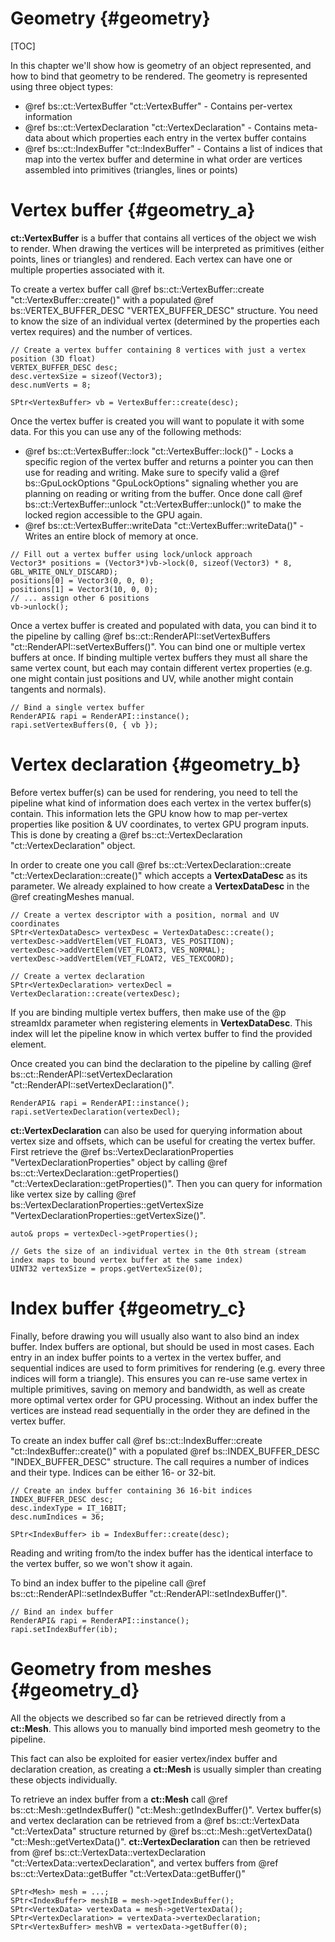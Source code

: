 Geometry									{#geometry}
===============
[TOC]

In this chapter we'll show how is geometry of an object represented, and how to bind that geometry to be rendered. The geometry is represented using three object types:
 - @ref bs::ct::VertexBuffer "ct::VertexBuffer" - Contains per-vertex information
 - @ref bs::ct::VertexDeclaration "ct::VertexDeclaration" - Contains meta-data about which properties each entry in the vertex buffer contains
 - @ref bs::ct::IndexBuffer "ct::IndexBuffer" - Contains a list of indices that map into the vertex buffer and determine in what order are vertices assembled into primitives (triangles, lines or points)

# Vertex buffer {#geometry_a}
**ct::VertexBuffer** is a buffer that contains all vertices of the object we wish to render. When drawing the vertices will be interpreted as primitives (either points, lines or triangles) and rendered. Each vertex can have one or multiple properties associated with it.

To create a vertex buffer call @ref bs::ct::VertexBuffer::create "ct::VertexBuffer::create()" with a populated @ref bs::VERTEX_BUFFER_DESC "VERTEX_BUFFER_DESC" structure. You need to know the size of an individual vertex (determined by the properties each vertex requires) and the number of vertices. 

~~~~~~~~~~~~~{.cpp}
// Create a vertex buffer containing 8 vertices with just a vertex position (3D float)
VERTEX_BUFFER_DESC desc;
desc.vertexSize = sizeof(Vector3);
desc.numVerts = 8;

SPtr<VertexBuffer> vb = VertexBuffer::create(desc);
~~~~~~~~~~~~~

Once the vertex buffer is created you will want to populate it with some data. For this you can use any of the following methods:
 - @ref bs::ct::VertexBuffer::lock "ct::VertexBuffer::lock()" - Locks a specific region of the vertex buffer and returns a pointer you can then use for reading and writing. Make sure to specify valid a @ref bs::GpuLockOptions "GpuLockOptions" signaling whether you are planning on reading or writing from the buffer. Once done call @ref bs::ct::VertexBuffer::unlock "ct::VertexBuffer::unlock()" to make the locked region accessible to the GPU again.
 - @ref bs::ct::VertexBuffer::writeData "ct::VertexBuffer::writeData()" - Writes an entire block of memory at once.
 
~~~~~~~~~~~~~{.cpp}
// Fill out a vertex buffer using lock/unlock approach
Vector3* positions = (Vector3*)vb->lock(0, sizeof(Vector3) * 8, GBL_WRITE_ONLY_DISCARD);
positions[0] = Vector3(0, 0, 0);
positions[1] = Vector3(10, 0, 0);
// ... assign other 6 positions
vb->unlock();
~~~~~~~~~~~~~  
 
Once a vertex buffer is created and populated with data, you can bind it to the pipeline by calling @ref bs::ct::RenderAPI::setVertexBuffers "ct::RenderAPI::setVertexBuffers()". You can bind one or multiple vertex buffers at once. If binding multiple vertex buffers they must all share the same vertex count, but each may contain different vertex properties (e.g. one might contain just positions and UV, while another might contain tangents and normals).

~~~~~~~~~~~~~{.cpp}
// Bind a single vertex buffer
RenderAPI& rapi = RenderAPI::instance();
rapi.setVertexBuffers(0, { vb });
~~~~~~~~~~~~~

# Vertex declaration {#geometry_b}
Before vertex buffer(s) can be used for rendering, you need to tell the pipeline what kind of information does each vertex in the vertex buffer(s) contain. This information lets the GPU know how to map per-vertex properties like position & UV coordinates, to vertex GPU program inputs. This is done by creating a @ref bs::ct::VertexDeclaration "ct::VertexDeclaration" object.

In order to create one you call @ref bs::ct::VertexDeclaration::create "ct::VertexDeclaration::create()" which accepts a **VertexDataDesc** as its parameter. We already explained to how create a **VertexDataDesc** in the @ref creatingMeshes manual.

~~~~~~~~~~~~~{.cpp}
// Create a vertex descriptor with a position, normal and UV coordinates
SPtr<VertexDataDesc> vertexDesc = VertexDataDesc::create();
vertexDesc->addVertElem(VET_FLOAT3, VES_POSITION);
vertexDesc->addVertElem(VET_FLOAT3, VES_NORMAL);
vertexDesc->addVertElem(VET_FLOAT2, VES_TEXCOORD);

// Create a vertex declaration
SPtr<VertexDeclaration> vertexDecl = VertexDeclaration::create(vertexDesc);
~~~~~~~~~~~~~

If you are binding multiple vertex buffers, then make use of the @p streamIdx parameter when registering elements in **VertexDataDesc**. This index will let the pipeline know in which vertex buffer to find the provided element.

Once created you can bind the declaration to the pipeline by calling @ref bs::ct::RenderAPI::setVertexDeclaration "ct::RenderAPI::setVertexDeclaration()".

~~~~~~~~~~~~~{.cpp}
RenderAPI& rapi = RenderAPI::instance();
rapi.setVertexDeclaration(vertexDecl);
~~~~~~~~~~~~~

**ct::VertexDeclaration** can also be used for querying information about vertex size and offsets, which can be useful for creating the vertex buffer. First retrieve the @ref bs::VertexDeclarationProperties "VertexDeclarationProperties" object by calling @ref bs::ct::VertexDeclaration::getProperties() "ct::VertexDeclaration::getProperties()". Then you can query for information like vertex size by calling @ref bs::VertexDeclarationProperties::getVertexSize "VertexDeclarationProperties::getVertexSize()".

~~~~~~~~~~~~~{.cpp}
auto& props = vertexDecl->getProperties();

// Gets the size of an individual vertex in the 0th stream (stream index maps to bound vertex buffer at the same index)
UINT32 vertexSize = props.getVertexSize(0);
~~~~~~~~~~~~~

# Index buffer {#geometry_c}
Finally, before drawing you will usually also want to also bind an index buffer. Index buffers are optional, but should be used in most cases. Each entry in an index buffer points to a vertex in the vertex buffer, and sequential indices are used to form primitives for rendering (e.g. every three indices will form a triangle). This ensures you can re-use same vertex in multiple primitives, saving on memory and bandwidth, as well as create more optimal vertex order for GPU processing. Without an index buffer the vertices are instead read sequentially in the order they are defined in the vertex buffer.

To create an index buffer call @ref bs::ct::IndexBuffer::create "ct::IndexBuffer::create()" with a populated @ref bs::INDEX_BUFFER_DESC "INDEX_BUFFER_DESC" structure. The call requires a number of indices and their type. Indices can be either 16- or 32-bit. 

~~~~~~~~~~~~~{.cpp}
// Create an index buffer containing 36 16-bit indices
INDEX_BUFFER_DESC desc;
desc.indexType = IT_16BIT;
desc.numIndices = 36;

SPtr<IndexBuffer> ib = IndexBuffer::create(desc);
~~~~~~~~~~~~~

Reading and writing from/to the index buffer has the identical interface to the vertex buffer, so we won't show it again.

To bind an index buffer to the pipeline call @ref bs::ct::RenderAPI::setIndexBuffer "ct::RenderAPI::setIndexBuffer()".

~~~~~~~~~~~~~{.cpp}
// Bind an index buffer
RenderAPI& rapi = RenderAPI::instance();
rapi.setIndexBuffer(ib);
~~~~~~~~~~~~~

# Geometry from meshes {#geometry_d}
All the objects we described so far can be retrieved directly from a **ct::Mesh**. This allows you to manually bind imported mesh geometry to the pipeline. 

This fact can also be exploited for easier vertex/index buffer and declaration creation, as creating a **ct::Mesh** is usually simpler than creating these objects individually.

To retrieve an index buffer from a **ct::Mesh** call @ref bs::ct::Mesh::getIndexBuffer() "ct::Mesh::getIndexBuffer()". Vertex buffer(s) and vertex declaration can be retrieved from a @ref bs::ct::VertexData "ct::VertexData" structure returned by @ref bs::ct::Mesh::getVertexData() "ct::Mesh::getVertexData()". **ct::VertexDeclaration** can then be retrieved from @ref bs::ct::VertexData::vertexDeclaration "ct::VertexData::vertexDeclaration", and vertex buffers from @ref bs::ct::VertexData::getBuffer "ct::VertexData::getBuffer()"

~~~~~~~~~~~~~{.cpp}
SPtr<Mesh> mesh = ...;
SPtr<IndexBuffer> meshIB = mesh->getIndexBuffer();
SPtr<VertexData> vertexData = mesh->getVertexData();
SPtr<VertexDeclaration> = vertexData->vertexDeclaration;
SPtr<VertexBuffer> meshVB = vertexData->getBuffer(0);
~~~~~~~~~~~~~